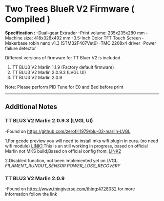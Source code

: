 # Two Trees BlueR V2 Firmware ( Compiled )

**Specification :**
    -Dual-gear Extruder
    -Print volume: 235x235x280 mm
    -Machine size: 418x328x492 mm
    -3.5-Inch Color TFT Touch Screen 
    -Makerbase robin nano v1.3 (STM32F407Vet6)
    -TMC 2208x4 driver
    -Power failure detector


Different versions of firmware for TT Bluer V2 is included.
1. TT BLU3 V2 Marlin 1.1.9 (Factory default firmware)
2. TT BLU3 V2 Marlin 2.0.9.3 (LVGL UI) 
3. TT BLU3 V2 Marlin 2.0.9 

Note: Please perform PID Tune for E0 and Bed before print

---

## Additional Notes

### TT BLU3 V2 Marlin 2.0.9.3 (LVGL UI) 
   -Found on https://github.com/zerofill1979/blu-03-marlin-LVGL
   
   1.For gcode preview you will need to install mks wifi plugin in cura. (no need wifi module) [LINK1](https://marketplace.ultimaker.com/app/cura/plugins/Jeredian/MKSWifiPlugin).This is an still working in progress, based on official Marlin not MKS build;Based on official config from: [LINK2](https://github.com/MarlinFirmware/Configurations/tree/import-2.0.x/config/examples/Two%20Trees/BlueR)
                            
   2.Disabled function, not been implemented yet on LVGL: *FILAMENT_RUNOUT_SENSOR* *POWER_LOSS_RECOVERY*
   

### TT BLU3 V2 Marlin 2.0.9 
   -Found on https://www.thingiverse.com/thing:4728032 for more information follow the link
   
  
                            
